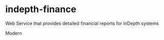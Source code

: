 # indepth-finance
Web Service that provides detailed financial reports for InDepth systems

Modern 

